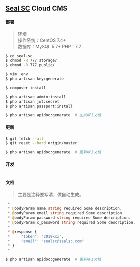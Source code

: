 ## [Seal SC](https://www.sealsc.com/) Cloud CMS

#### 部署
> 环境  
操作系统：CentOS 7.4+  
数据库：MySQL 5.7+
PHP：7.2

```bash
$ cd seal-sc
$ chmod -R 777 storage/
$ chmod -R 777 public/

$ vim .env
$ php artisan key:generate 

$ composer install

$ php artisan admin:install
$ php artisan jwt:secret
$ php artisan passport:install

$ php artisan apidoc:generate  # 生成API文档
```

#### 更新
```bash
$ git fetch --all
$ git reset --hard origin/master

$ php artisan apidoc:generate  # 更新API文档
```

#### 开发
```php


```

#### 文档
> 主要是注释要写清，做自动生成。  

```php
 *
 * @bodyParam name string required Some description.
 * @bodyParam email string required Some description.
 * @bodyParam password string required Some description.
 * @bodyParam c_password string required Some description.
 *
 * @response {
 *     "token": "2019xxx",
 *     "email": "sealsc@sealsc.com"
 * }
 *
```

```bash
$ php artisan apidoc:generate  # 更新API文档
```